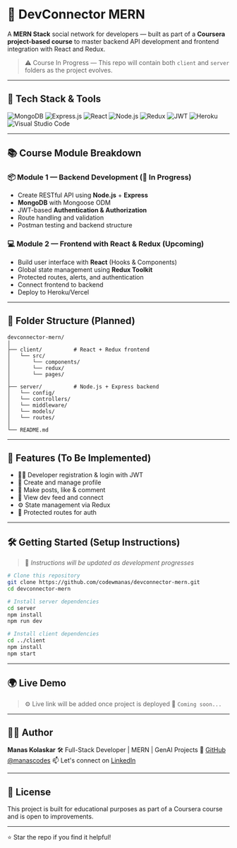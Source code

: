 # 💬 DevConnector MERN

A **MERN Stack** social network for developers — built as part of a **Coursera project-based course** to master backend API development and frontend integration with React and Redux.

> ⚠️ Course In Progress — This repo will contain both `client` and `server` folders as the project evolves.

---

## 🚀 Tech Stack & Tools

![MongoDB](https://img.shields.io/badge/-MongoDB-4DB33D?logo=mongodb\&logoColor=white\&style=flat)
![Express.js](https://img.shields.io/badge/-Express.js-000000?logo=express\&logoColor=white\&style=flat)
![React](https://img.shields.io/badge/-React-61DAFB?logo=react\&logoColor=black\&style=flat)
![Node.js](https://img.shields.io/badge/-Node.js-339933?logo=node.js\&logoColor=white\&style=flat)
![Redux](https://img.shields.io/badge/-Redux-764ABC?logo=redux\&logoColor=white\&style=flat)
![JWT](https://img.shields.io/badge/-JWT-black?logo=jsonwebtokens\&style=flat)
![Heroku](https://img.shields.io/badge/-Heroku-430098?logo=heroku\&logoColor=white\&style=flat)
![Visual Studio Code](https://img.shields.io/badge/-VSCode-007ACC?logo=visualstudiocode\&logoColor=white\&style=flat)

---

## 📚 Course Module Breakdown

### 📦 Module 1 — Backend Development (🚧 In Progress)

* Create RESTful API using **Node.js** + **Express**
* **MongoDB** with Mongoose ODM
* JWT-based **Authentication & Authorization**
* Route handling and validation
* Postman testing and backend structure

### 💻 Module 2 — Frontend with React & Redux (Upcoming)

* Build user interface with **React** (Hooks & Components)
* Global state management using **Redux Toolkit**
* Protected routes, alerts, and authentication
* Connect frontend to backend
* Deploy to Heroku/Vercel

---

## 📁 Folder Structure (Planned)

```
devconnector-mern/
│
├── client/          # React + Redux frontend
│   └── src/
│       └── components/
│       └── redux/
│       └── pages/
│
├── server/          # Node.js + Express backend
│   └── config/
│   └── controllers/
│   └── middleware/
│   └── models/
│   └── routes/
│
└── README.md
```

---

## 🔑 Features (To Be Implemented)

* 🧑‍💻 Developer registration & login with JWT
* 👤 Create and manage profile
* 📝 Make posts, like & comment
* 🧵 View dev feed and connect
* ⚙️ State management via Redux
* 🔐 Protected routes for auth

---

## 🛠️ Getting Started (Setup Instructions)

> 📌 *Instructions will be updated as development progresses*

```bash
# Clone this repository
git clone https://github.com/codewmanas/devconnector-mern.git
cd devconnector-mern

# Install server dependencies
cd server
npm install
npm run dev

# Install client dependencies
cd ../client
npm install
npm start
```

---

## 🌍 Live Demo

> ⚙️ Live link will be added once project is deployed
> 🔗 `Coming soon...`

---

## 🙋‍♂️ Author

**Manas Kolaskar**
🛠 Full-Stack Developer | MERN | GenAI Projects
🔗 [GitHub @manascodes](https://github.com/manasscodes)
📫 Let's connect on [LinkedIn](https://www.linkedin.com/in/manaskolaskar)

---

## 📜 License

This project is built for educational purposes as part of a Coursera course and is open to improvements.

---

⭐️ Star the repo if you find it helpful!
